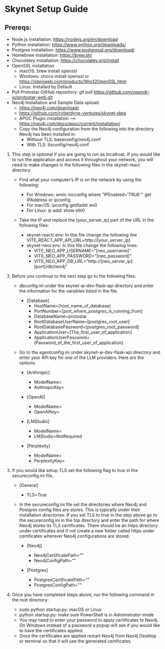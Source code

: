 # Skynet Setup Guide

## Prereqs: 
- Node.js installation: https://nodejs.org/en/download
- Python installation: https://www.python.org/downloads/
- Postgres installation: https://www.postgresql.org/download/
- Homebrew installation: https://brew.sh/
- Chocolatey installation: https://chocolatey.org/install
- OpenSSL installation
	- macOS: brew install openssl
	- Windows: choco install openssl or https://slproweb.com/products/Win32OpenSSL.html
	- Linux: Installed by Default
- Pull Protostar GitHub repository: git pull https://github.com/opendr-io/protostar-web.git
- Neo4j Installation and Sample Data upload:
	- https://neo4j.com/download/
	- https://github.com/cyberdyne-ventures/skynet-data
	- APOC Plugin installation --> https://neo4j.com/docs/apoc/current/installation/
	- Copy the Neo4j configuration from the following into the directory Neo4j has been installed in:
 		- Without TLS: baseconfig/neo4j.conf
   		- With TLS: tlsconfig/neo4j.conf

1.	This step is optional if you are going to run as localhost. If you would like to run the application and access it throughout your network, you will need to make changes in the following files in the skynet-react directory.
	- Find what your computer’s IP is on the network by using the following:
		- For Windows: wmic nicconfig where "IPEnabled='TRUE'" get IPAddress or ipconfig
		- For macOS: ipconfig getifaddr en0
		- For Linux: ip addr show eth0

	- Take the IP and replace the [your_server_ip] part of the URL in the following files:
		- skynet-react/.env: In this file change the following line VITE_REACT_APP_API_URL=http://[your_server_ip]
		- skynet-neo/.env: In this file change the following lines:
  			- VITE_NEO_APP_USERNAME="[neo_username]"
			- VITE_NEO_APP_PASSWORD="[neo_password]"
  			- VITE_NEO_APP_DB_URL="http://[neo_server_ip]:[port]/db/neo4j"

2.	Before you continue to the next step go to the following files:
	- dbconfig.ini under the skynet-ai-dev-flask-api directory and enter the information for the variables listed in the file.
 		- [Database]
			- HostName=[host_name_of_database]
			- PortNumber=[port_where_postgres_is_running_from]
			- DatabaseName=protostar
			- RootDatabaseUserName=[postgres_root_user]
			- RootDatabasePassword=[postgres_root_password]
			- ApplicationUser=[The_first_user_of_application]
			- ApplicationUserPassword=[Password_of_the_first_user_of_application]

	- Go to the agentconfig.ini under skynet-ai-dev-flask-api directory and enter your API key for one of the LLM providers. Here are the options:
		- [Anthropic]
			- ModelName=
			- AnthropicKey=
			
		- [OpenAI]
			- ModelName=
			- OpenAIKey=

		- [LMStudio]
			- ModelName=
			- LMStudio=NotRequired

		- [Perplexity]
			- ModelName=
			- PerplexityKey=

3. If you would like setup TLS set the following flag to true in the secureconfig.ini file.
	- [General]
		- TLS=True

	- In the secureconfig.ini file set the directories where Neo4j and Postgres config files are stores. This is typically under their installation directories. If you set TLS to true in the step above go to the secureconfig.ini in the top directory and enter the path for where Neo4j stores its TLS certificates. There should be an https directory under certificates and if not create a new folder called https under certificates wherever Neo4j configurations are stored.

		- [Neo4j]
			- Neo4jCertificatePath=""
			- Neo4jConfigPath=""

		- [Postgres]
			- PostgresCertificatePath=""
			- PostgresConfigPath="" 

4.	Once you have completed steps above, run the following command in the root directory:
	- sudo python startup.py: macOS or Linux
	- python startup.py: make sure PowerShell is in Administrator mode
	- You may need to enter your password to apply certificates to Neo4j. On Windows instead of a password a popup will ask if you would like to have the certificates applied.
	- Once the certificates are applied restart Neo4j from Neo4j Desktop or terminal so that it will use the generated certificates.

